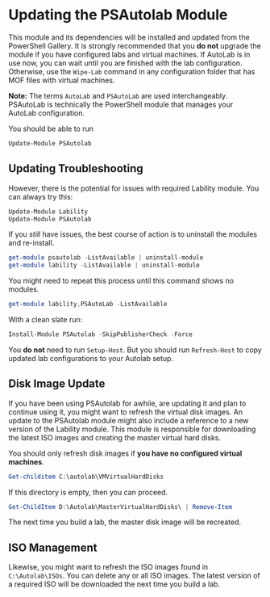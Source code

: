 # Updating the PSAutolab Module

This module and its dependencies will be installed and updated from the PowerShell Gallery. It is strongly recommended that you __do not__ upgrade  the module if you have configured labs and virtual machines. If AutoLab is in use now, you can wait until you are finished with the lab configuration. Otherwise, use the `Wipe-Lab` command in any configuration folder that has MOF files with virtual machines.

__Note:__ The terms `AutoLab` and `PSAutoLab` are used interchangeably. PSAutoLab is technically the PowerShell module that manages your AutoLab configuration.

You should be able to run

```powershell
Update-Module PSAutolab
```

## Updating Troubleshooting

However, there is the potential for issues with required Lability module. You can always try this:

```powershell
Update-Module Lability
Update-Module PSAutolab
```

If you *still* have issues, the best course of action is to uninstall the modules and re-install.

```powershell
get-module psautolab -ListAvailable | uninstall-module
get-module lability -ListAvailable | uninstall-module
```

You might need to repeat this process until this command shows no modules.

```powershell
get-module lability,PSAutoLab -ListAvailable
```

With a clean slate run:

```powershell
Install-Module PSAutolab -SkipPublisherCheck -Force
```

You __do not__ need to run `Setup-Host`. But you should run `Refresh-Host` to copy updated lab configurations to your Autolab setup.

## Disk Image Update

If you have been using PSAutolab for awhile, are updating it and plan to continue using it, you might want to refresh the virtual disk images. An update to the PSAutolab module might also include a reference to a new version of the Lability module. This module is responsible for downloading the latest ISO images and creating the master virtual hard disks.

You should only refresh disk images if __you have no configured virtual machines__.

```powershell
Get-childitem C:\autolab\VMVirtualHardDisks
```

If this directory is empty, then you can proceed.

```powershell
Get-ChildItem D:\Autolab\MasterVirtualHardDisks\ | Remove-Item
```

The next time you build a lab, the master disk image will be recreated.

## ISO Management

Likewise, you might want to refresh the ISO images found in `C:\Autolab\ISOs`. You can delete any or all ISO images. The latest version of a required ISO will be downloaded the next time you build a lab.

